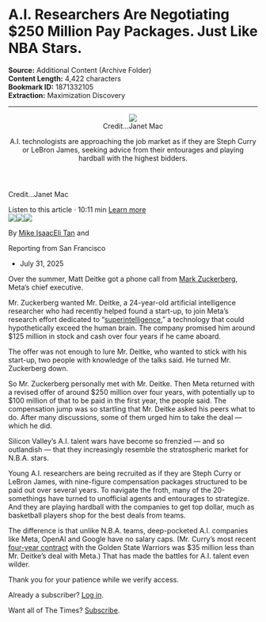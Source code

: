 # A.I. Researchers Are Negotiating $250 Million Pay Packages. Just Like NBA Stars.

**Source:** Additional Content (Archive Folder)  
**Content Length:** 4,422 characters  
**Bookmark ID:** 1871332105  
**Extraction:** Maximization Discovery

---

<article><div><header><div><div><div><div><img src="https://static01.nyt.com/images/2025/07/24/business/00ai-talent/00ai-talent-superJumbo.png"></div></div><figcaption><span><span>Credit...</span><span>Janet Mac</span></span></figcaption></div></div><div><div><div><p>A.I. technologists are approaching the job market as if they are Steph Curry or LeBron James, seeking advice from their entourages and playing hardball with the highest bidders.</p></div></div></div></header><div><p><span><span>Credit...</span><span><span>Janet Mac</span></span></span></p></div><div><div><div><div><div><div>Listen to this article · 10:11 min <span><a href="https://help.nytimes.com/hc/en-us/articles/24318293692180">Learn more</a></span></div></div></div></div></div><div><div><div><a href="https://www.nytimes.com/by/mike-isaac"><img src="https://static01.nyt.com/images/2018/02/16/multimedia/author-mike-isaac/author-mike-isaac-thumbLarge-v3.png"></a><a href="https://www.nytimes.com/by/eli-tan"><img src="https://static01.nyt.com/images/2024/06/14/reader-center/author-eli-tan/author-eli-tan-thumbLarge.png"></a><a href="https://www.nytimes.com/by/cade-metz"><img src="https://static01.nyt.com/images/2018/11/26/multimedia/author-cade-metz/author-cade-metz-thumbLarge.png"></a></div><div><p><span>By </span><a href="https://www.nytimes.com/by/mike-isaac">Mike Isaac</a><a href="https://www.nytimes.com/by/eli-tan">Eli Tan</a> and </p><div><div><p>Reporting from San Francisco</p></div></div></div></div><ul><li><time>July 31, 2025</time></li></ul></div></div></div><section><div><div><p>Over the summer, Matt Deitke got a phone call from <a href="https://www.nytimes.com/2025/06/27/technology/mark-zuckerberg-meta-ai.html">Mark Zuckerberg</a>, Meta’s chief executive.</p><p>Mr. Zuckerberg wanted Mr. Deitke, a 24-year-old artificial intelligence researcher who had recently helped found a start-up, to join Meta’s research effort dedicated to “<a href="https://www.nytimes.com/2025/06/13/technology/meta-scale-ai-super-intelligence-lab.html">superintelligence</a>,” a technology that could hypothetically exceed the human brain. The company promised him around $125 million in stock and cash over four years if he came aboard.</p><p>The offer was not enough to lure Mr. Deitke, who wanted to stick with his start-up, two people with knowledge of the talks said. He turned Mr. Zuckerberg down.</p><p>So Mr. Zuckerberg personally met with Mr. Deitke. Then Meta returned with a revised offer of around $250 million over four years, with potentially up to $100 million of that to be paid in the first year, the people said. The compensation jump was so startling that Mr. Deitke asked his peers what to do. After many discussions, some of them urged him to take the deal — which he did.</p><p>Silicon Valley’s A.I. talent wars have become so frenzied — and so outlandish — that they increasingly resemble the stratospheric market for N.B.A. stars.</p></div></div><div><div><p>Young A.I. researchers are being recruited as if they are Steph Curry or LeBron James, with nine-figure compensation packages structured to be paid out over several years. To navigate the froth, many of the 20-somethings have turned to unofficial agents and entourages to strategize. And they are playing hardball with the companies to get top dollar, much as basketball players shop for the best deals from teams.</p><p>The difference is that unlike N.B.A. teams, deep-pocketed A.I. companies like Meta, OpenAI and Google have no salary caps. (Mr. Curry’s most recent <a href="https://www.nba.com/news/four-more-years-stephen-curry-finalizes-215m-extension-with-warriors">four-year contract</a> with the Golden State Warriors was $35 million less than Mr. Deitke’s deal with Meta.) That has made the battles for A.I. talent even wilder.</p><div><div><div><div><div><p>Thank you for your patience while we verify access.</p><p>Already a subscriber? <a href="https://myaccount.nytimes.com/auth/login?response_type=cookie&amp;client_id=vi&amp;redirect_uri=https%3A%2F%2Fwww.nytimes.com%2F2025%2F07%2F31%2Ftechnology%2Fai-researchers-nba-stars.html&amp;asset=opttrunc">Log in</a>.</p><p>Want all of The Times? <a href="https://www.nytimes.com/subscription?campaignId=89WYR&amp;redirect_uri=https%3A%2F%2Fwww.nytimes.com%2F2025%2F07%2F31%2Ftechnology%2Fai-researchers-nba-stars.html">Subscribe</a>.</p></div></div></div></div></div></div></div></section></article>
